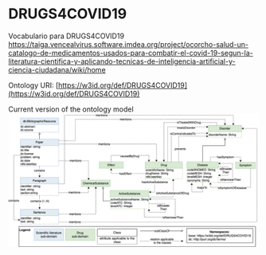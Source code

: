 # DRUGS4COVID19
Vocabulario para DRUGS4COVID19 https://taiga.vencealvirus.software.imdea.org/project/ocorcho-salud-un-catalogo-de-medicamentos-usados-para-combatir-el-covid-19-segun-la-literatura-cientifica-y-aplicando-tecnicas-de-inteligencia-artificial-y-ciencia-ciudadana/wiki/home

Ontology URI: [https://w3id.org/def/DRUGS4COVID19](https://w3id.org/def/DRUGS4COVID19)

Current version of the ontology model
![Current version of the model](https://github.com/mariapoveda/DRUGS4COVID19/blob/master/OnToology/ontology/onto.owl/documentation/resources/images/model.png "diagrama del vocabulario DRUGS4COVID19")
